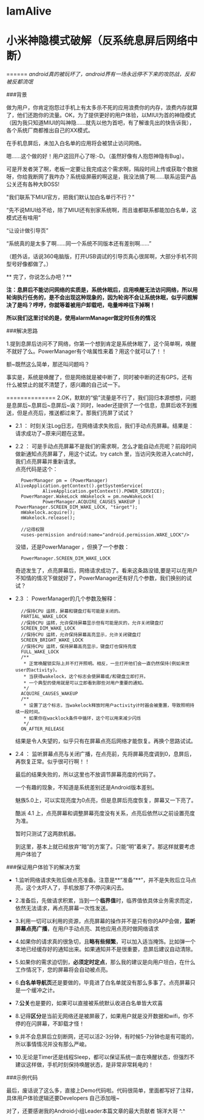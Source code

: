 # IamAlive
# 小米神隐模式破解（反系统息屏后网络中断）

======
*android真的被玩坏了，android界有一场永远停不下来的攻防战，反和被反都流氓*

###背景

  做为用户，你肯定抱怨过手机上有太多杀不死的应用浪费你的内存，浪费内存就算了，他们还跑你的流量。OK，为了提供更好的用户体验，以MIUI为首的神隐模式（因为我只知道MIUI的叫神隐……就先以他为首吧，有了解谁先出的快告诉我），各个系统厂商都推出自己的XX模式。
  
  在手机息屏后，未加入白名单的应用将会被禁止访问网络。
  
  嗯……这个做的好！用户这回开心了呀:-D。（虽然好像有人抱怨神隐有Bug）。
  
  可是开发者哭了啊，老板一定要让我完成这个需求啊，隔段时间上传或获取个数据呀，你给我断网了我咋办？系统级屏蔽的啊这是，我没法搞了啊……联系运营产品公关还有各种大BOSS!
  
  "我们联系下MIUI官方，把我们默认加白名单行不行？"	
  
  “先不说MIUI给不给，除了MIUI还有别家系统啊，而且谁都联系都能加白名单，这模式还有啥用”
  
  “让设计做引导页”
  
  “系统真的是太多了啊……同一个系统不同版本还有差别啊……”
  
  
  （题外话，话说360电脑版，打开USB调试的引导页真心很屌啊，大部分手机不同型号好像都做了。）
  
 ** 完了，你说怎么办吧？**
 
 **注：息屏后不能访问网络的实质是，系统休眠后，应用唤醒无法访问网络，所以用轮询执行任务的，是不会出现这种现象的，因为轮询不会让系统休眠，似乎问题解决了是吗？哼哼，你就等着被用户卸载吧，电量哗哗往下掉啊！**
 
 **所以我们这里讨论的是，使用alarmManager做定时任务的情况**
 
###解决思路


1.提到息屏后访问不了网络，你第一个想到肯定是系统休眠了，这个简单啊，唤醒不就好了么。PowerManager有个啥属性来着？用这个就可以了！！

额~既然这么简单，那还叫问题吗？

事实是，系统是唤醒了，但是网络就是被中断了，同时被中断的还有GPS，还有什么被禁止的就不清楚了，感兴趣的自己试一下。

==============
2.OK，默默的“偷”流量是不行了，我们回归本源想想，问题是息屏后~息屏后~息屏后~诶？同时，leader还提供了一个信息，息屏后收不到推送，但是点亮后，推送都过来了。那我们亮屏了试试？

- 2.1 ： 时刻关注Log日志，在网络请求失败后，我们手动点亮屏幕。结果是： 请求成功了~原来问题在这里。

- 2.2 ： 可是手动点亮屏幕不是我们的需求啊，怎么才能自动点亮呢？前段时间做新通知点亮屏幕了，用这个试试。try catch 里，当访问失败进入catch时，我们点亮屏幕并重新请求。  
	点亮代码是这个：
	
		PowerManager pm = (PowerManager) AliveApplication.getContext().getSystemService(
                AliveApplication.getContext().POWER_SERVICE);
    	PowerManager.WakeLock mWakelock = pm.newWakeLock(
                PowerManager.ACQUIRE_CAUSES_WAKEUP | PowerManager.SCREEN_DIM_WAKE_LOCK, "target");
    	mWakelock.acquire();
    	mWakelock.release();

		//记得权限
		<uses-permission android:name="android.permission.WAKE_LOCK"/>

	没错，还是PowerManager ，但换了一个参数：

		PowerManager.SCREEN_DIM_WAKE_LOCK
	
	奇迹发生了，点亮屏幕后，网络请求成功了。看来这条路没错,要是可以在用户不知情的情况下做就好了，PowerManager还有好几个参数，我们换别的试试？

- 2.3 ： PowerManager的几个参数及解释：

		//保持CPU 运转，屏幕和键盘灯有可能是关闭的。
    	PARTIAL_WAKE_LOCK
    	//保持CPU 运转，允许保持屏幕显示但有可能是灰的，允许关闭键盘灯
    	SCREEN_DIM_WAKE_LOCK
    	//保持CPU 运转，允许保持屏幕高亮显示，允许关闭键盘灯
    	SCREEN_BRIGHT_WAKE_LOCK
    	//保持CPU 运转，保持屏幕高亮显示，键盘灯也保持亮度
    	FULL_WAKE_LOCK
    	/**
     	 * 正常唤醒锁实际上并不打开照明。相反，一旦打开他们会一直仍然保持(例如来世user的activity)。
     	 * 当获得wakelock，这个标志会使屏幕或/和键盘立即打开。
     	 * 一个典型的使用就是可以立即看到那些对用户重要的通知。
     	 */
    	ACQUIRE_CAUSES_WAKEUP
    	/**
     	 * 设置了这个标志，当wakelock释放时用户activity计时器会被重置，导致照明持续一段时间。
     	 * 如果你在wacklock条件中循环，这个可以用来减少闪烁
    	 */
    	ON_AFTER_RELEASE

	结果是令人失望的，似乎只有在屏幕点亮后网络才能恢复。再换个思路试试。
	
- 2.4 ： 监听屏幕点亮与关闭广播，在点亮前，先将屏幕亮度调到0，息屏后，再恢复正常。似乎很可行啊！！

	最后的结果失败的，所以这里也不放调节屏幕亮度的代码了。 
	
	一个有趣的现象，不知道是系统差别还是Android版本差别。
	
	魅族5.0上，可以实现亮度为0点亮，但是息屏后亮度恢复，屏幕又一下亮了。
	
	酷派 4.1 上，点亮屏幕和调整屏幕亮度没有关系，点亮后依然以之前设置亮度为准。
	
	暂时只测试了这两款机器。
	
	到这里，基本上就已经放弃“暗”的方案了。只能“明”着来了。那这样就要考虑用户体验了
	
###保证用户体验下的解决方案
- 1.监听网络请求失败后做点亮准备。注意是**“准备“**”，并不是失败后立马点亮，这个太吓人了，手机放那了不停闪来闪去。

- 2.准备后，先做请求积累，当到一个**临界值**时，临界值依具体业务需求而定，依然无法请求，再点亮屏幕一次性发送。

- 3.利用一切可以利用的资源，点亮屏幕的操作并不是只有你的APP会做，**监听屏幕点亮广播**，在用户手动点亮、其他应用点亮时做网络请求

- 4.如果你的请求真的很急切，且**略有些频繁**，可以加入适当掩饰。比如弹一个本地已经缓存好的通知出来。如果通知并不是很重要，息屏后建议自动清除。

- 5.如果你的需求迫切到，**必须定时定点**，那么我的建议是向用户坦白，在什么工作情况下，您的屏幕将会自动被点亮。

- 6.**白名单导航页**还是要做的，毕竟进了白名单就没有那么多事了。点亮屏幕只是一个缓冲之计。

- 7.**公关**也是要的，如果可以直接被系统默认收进白名单皆大欢喜

- 8.记得**区分**是当前无网络还是被屏蔽了，如果用户就是没开数据和wifi，你不停的在闪屏幕，不卸载才怪！

- 9.并不会息屏后立刻断网，还可以活2-3分钟，有时候5-7分钟也是有可能的，所以事情情况并没有那么严峻。

- 10.无论是Timer还是线程Sleep，都可以保证系统一直在唤醒状态，但强烈不建议这样做，手机时刻保持唤醒状态，是非常非常耗电的！



###示例代码

最后，废话说了这么多，直接上Demo代码啦。代码很简单，里面都写好了注释，具体用户体验逻辑还要Developers 自己添加哦~


对了，还要感谢我的Android小组Leader本篇文章的最大贡献者 锦洋大哥 ^.^










 
